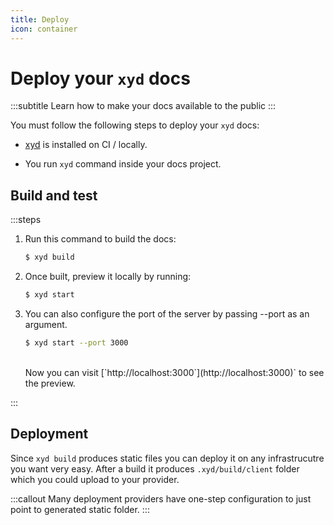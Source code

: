 ```yaml
---
title: Deploy
icon: container
---
```


# Deploy your `xyd` docs
:::subtitle
Learn how to make your docs available to the public
:::

You must follow the following steps to deploy your `xyd` docs:
* [xyd](http://npmjs.com/package/xyd-js) is installed on CI / locally.

* You run `xyd` command inside your docs project.

## Build and test

:::steps
1. Run this command to build the docs:
    <br/>
    ```bash
    $ xyd build
    ```

2. Once built, preview it locally by running:
    <br/>
    ```bash
    $ xyd start
    ```

3. You can also configure the port of the server by passing --port as an argument.
    <br/>
    ```bash
    $ xyd start --port 3000
    ```
    <br/>
    Now you can visit [`http://localhost:3000`](http://localhost:3000)` to see the preview.
:::

## Deployment
Since `xyd build` produces static files you can deploy it on any infrastrucutre you want very easy.
After a build it produces `.xyd/build/client` folder which you could upload to your provider.

:::callout
Many deployment providers have one-step configuration to just point to generated static folder.
:::

